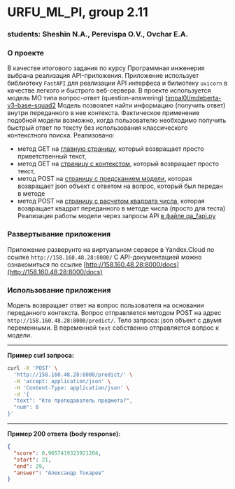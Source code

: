 # URFU_ML_PI, group 2.11
### students: Sheshin N.A., Perevispa O.V., Ovchar E.A.

### О проекте
В качестве итогового задания по курсу Программная инженерия выбрана реализация API-приложения.
Приложение использует библиотеку `FastAPI` для реализации API интерфеса и билиотеку `uvicorn` в качестве легкого и быстрого веб-сервера.
В проекте используется модель МО типа вопрос-ответ (question-answering) [timpal0l/mdeberta-v3-base-squad2](https://huggingface.co/timpal0l/mdeberta-v3-base-squad2)
Модель позвоялет найти информацию (получить ответ) внутри переданного в нее контекста.
Фактическое применение подобной модели возможно, когда пользователю необходимо получить быстрый ответ по тексту без использования классического контекстного поиска.
Реализовано:
- метод GET на [главную страницу](http://158.160.48.28:8000), который возвращает просто приветственный текст, 
- метод GET на [страницу с контекстом](http://158.160.48.28:8000/cont/), который возвращает просто текст, 
- метод POST на [страницу с предсканием модели](http://158.160.48.28:8000/predict/), которая возвращает json объект с ответом на вопрос, который был передан в методе
- метод POST на [страницу с расчетом квадрата числа](http://158.160.48.28:8000/sqnum/), которая возвращает квадрат переданного в методе числа (просто для теста) 
Реализация работы модели через запросы API [в файле qa_fapi.py](https://github.com/nasheshin01/URFU_ML_PI/blob/master/perevispa/qa_fapi.py)

### Развертывание приложения 
Приложение разверунто на виртуальном сервере в Yandex.Cloud по ссылке `http://158.160.48.28:8000/`
С API-документацией можно ознакомиться по ссылке [http://158.160.48.28:8000/docs](http://158.160.48.28:8000/docs)

### Использование приложения
Модель возвращает ответ на вопрос пользователя на основании переданного контекста. Вопрос отправляется методом POST на адрес `http://158.160.48.28:8000/predict/`. Тело запроса: json объект с двумя переменными. В переменной `text` собственно отправляется вопрос к модели. 
_____
**Пример curl запроса:**
```bash
curl -X 'POST' \
  'http://158.160.48.28:8000/predict/' \
  -H 'accept: application/json' \
  -H 'Content-Type: application/json' \
  -d '{
  "text": "Кто преподаватель предмета?",
  "num": 0
}'
```
______
**Пример 200 ответа (body response):**
```json
{
  "score": 0.9657419323921204,
  "start": 21,
  "end": 29,
  "answer": "Александр Токарев"
}
```
